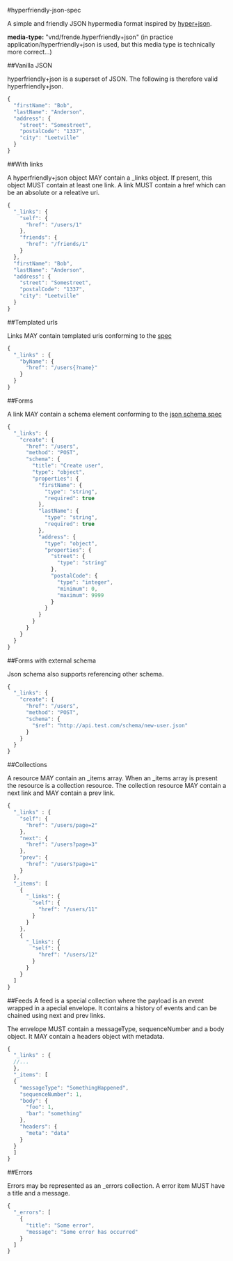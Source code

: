 #hyperfriendly-json-spec

A simple and friendly JSON hypermedia format inspired by [hyper+json](https://github.com/cainus/hyper-json-spec).

**media-type:** "vnd/frende.hyperfriendly+json" (in practice application/hyperfriendly+json is used, but this media type is technically more correct...)

##Vanilla JSON

hyperfriendly+json is a superset of JSON. The following is therefore valid hyperfriendly+json.

```javascript
{
  "firstName": "Bob",
  "lastName": "Anderson",
  "address": {
    "street": "Somestreet",
    "postalCode": "1337",
    "city": "Leetville"
  }
}
```

##With links

A hyperfriendly+json object MAY contain a _links object. If present, this object MUST contain at least one link. A link MUST contain a href which can be an absolute or a releative uri.

```javascript
{
  "_links": {
    "self": {
      "href": "/users/1"
    },
    "friends": {
      "href": "/friends/1"
    }
  },
  "firstName": "Bob",
  "lastName": "Anderson",
  "address": {
    "street": "Somestreet",
    "postalCode": "1337",
    "city": "Leetville"
  }
}
```

##Templated urls

Links MAY contain templated uris conforming to the [spec](http://tools.ietf.org/html/rfc6570)

```javascript
{
  "_links" : {
    "byName": {
      "href": "/users{?name}"
    }
  }
}
```

##Forms

A link MAY contain a schema element conforming to the [json schema spec](http://json-schema.org/)

```javascript
{
  "_links": {
    "create": {
      "href": "/users",
      "method": "POST",
      "schema": {
        "title": "Create user",
        "type": "object",
        "properties": {
          "firstName": {
            "type": "string",
            "required": true
          },
          "lastName": {
            "type": "string",
            "required": true
          },
          "address": {
            "type": "object",
            "properties": {
              "street": {
                "type": "string"
              },
              "postalCode": {
                "type": "integer",
                "minimum": 0,
                "maximum": 9999
              }
            }
          }
        }
      }
    }
  }
}
```

##Forms with external schema

Json schema also supports referencing other schema.

```javascript
{
  "_links": {
    "create": {
      "href": "/users",
      "method": "POST",
      "schema": {
        "$ref": "http://api.test.com/schema/new-user.json"
      }
    }
  }
}
```

##Collections

A resource MAY contain an _items array. When an _items array is present the resource is a collection resource. The collection resource MAY contain a next link and MAY contain a prev link.

```javascript
{
  "_links" : {
    "self": {
      "href": "/users/page=2"
    },
    "next": {
      "href": "/users?page=3"
    },
    "prev": {
      "href": "/users?page=1"
    }
  },
  "_items": [
    {
      "_links": {
        "self": {
          "href": "/users/11"
        }
      }
    },
    {
      "_links": {
        "self": {
          "href": "/users/12"
        }
      }
    }
  ]
}
```

##Feeds
A feed is a special collection where the payload is an event wrapped in a apecial envelope. It contains a history of events and can be chained using next and prev links.

The envelope MUST contain a messageType, sequenceNumber and a body object. It MAY contain a headers object with metadata.

```javascript
{
  "_links" : {
  //...
  },
  "_items": [
  {
    "messageType": "SomethingHappened",
    "sequenceNumber": 1,
    "body": {
      "foo": 1,
      "bar": "something"
    },
    "headers": {
      "meta": "data"
    }
  }
  ]
}
```

##Errors

Errors may be represented as an _errors collection. A error item MUST have a title and a message.

```javascript
{
  "_errors": [
    {
      "title": "Some error",
      "message": "Some error has occurred"
    }
  ]
}
```
